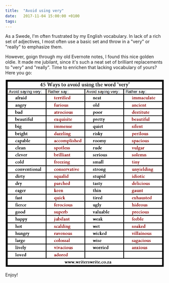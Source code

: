 ```yaml
---
title:  "Avoid using very"
date:   2017-11-04 15:00:00 +0100
tags:	
---
```



As a Swede, I'm often frustrated by my English vocabulary. In lack of a rich set
of adjectives, I most often use a basic set and throw in a "very" or "really" to
emphasize them.

However, goign through my old Evernote notes, I found this nice golden oldie. It
made me jubilant, since it's such a neat set of brilliant replacements to "very"
and "really". Time to enrichen that lacking vocabulary of yours? Here you go:

![alt text](/assets/img/blog/2017-11-04.png "Very and really replacements")

Enjoy!